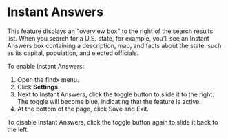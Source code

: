 # Instant Answers


This feature displays an "overview box" to the right of the search results list. When you search for a U.S. state, for example, you’ll see an Instant Answers box containing a description, map, and facts about the state, such as its capital, population, and elected officials. 


To enable Instant Answers:


1. Open the findx menu.
2. Click **Settings**.
3. Next to Instant Answers, click the toggle button to slide it to the right. The toggle will become blue, indicating that the feature is active.
4. At the bottom of the page, click Save and Exit.

To disable Instant Answers, click the toggle button again to slide it back to the left.
